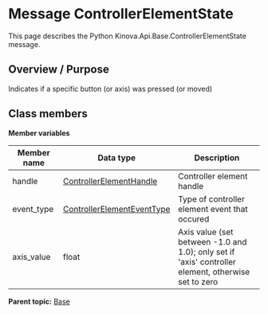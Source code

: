# Message ControllerElementState

This page describes the Python Kinova.Api.Base.ControllerElementState message.

## Overview / Purpose

Indicates if a specific button \(or axis\) was pressed \(or moved\)

## Class members

 **Member variables** 

|Member name|Data type|Description|
|-----------|---------|-----------|
|handle| [ControllerElementHandle](msg_Base_ControllerElementHandle.md#)|Controller element handle|
|event\_type| [ControllerElementEventType](enm_Base_ControllerElementEventType.md#)|Type of controller element event that occured|
|axis\_value|float|Axis value \(set between -1.0 and 1.0\); only set if 'axis' controller element, otherwise set to zero|

**Parent topic:** [Base](../references/summary_Base.md)

